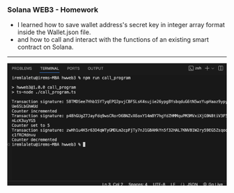 ### Solana WEB3 - Homework

- I learned how to save wallet address's secret key in integer array format inside the Wallet.json file.
- and how to call and interact with the functions of an existing smart contract on Solana.

---

![Project Screenshot](output.png)
